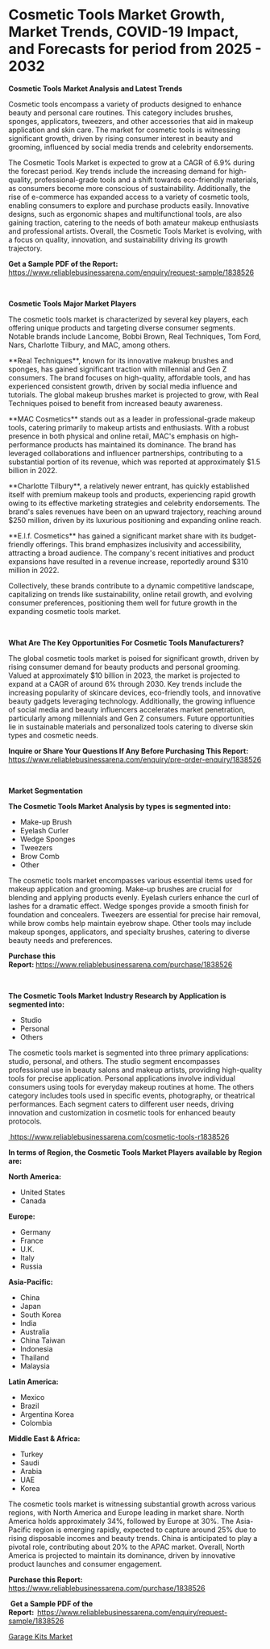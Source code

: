 <p><h1>Cosmetic Tools Market Growth, Market Trends, COVID-19 Impact, and Forecasts for period from 2025 - 2032</h1></p><p><strong>Cosmetic Tools Market Analysis and Latest Trends</strong></p>
<p><p>Cosmetic tools encompass a variety of products designed to enhance beauty and personal care routines. This category includes brushes, sponges, applicators, tweezers, and other accessories that aid in makeup application and skin care. The market for cosmetic tools is witnessing significant growth, driven by rising consumer interest in beauty and grooming, influenced by social media trends and celebrity endorsements.</p><p>The Cosmetic Tools Market is expected to grow at a CAGR of 6.9% during the forecast period. Key trends include the increasing demand for high-quality, professional-grade tools and a shift towards eco-friendly materials, as consumers become more conscious of sustainability. Additionally, the rise of e-commerce has expanded access to a variety of cosmetic tools, enabling consumers to explore and purchase products easily. Innovative designs, such as ergonomic shapes and multifunctional tools, are also gaining traction, catering to the needs of both amateur makeup enthusiasts and professional artists. Overall, the Cosmetic Tools Market is evolving, with a focus on quality, innovation, and sustainability driving its growth trajectory.</p></p>
<p><strong>Get a Sample PDF of the Report:&nbsp;</strong> <a href="https://www.reliablebusinessarena.com/enquiry/request-sample/1838526?utm_campaign=1420&utm_medium=2&utm_source=Github&utm_content=ia&utm_term=04042025&utm_id=cosmetic-tools">https://www.reliablebusinessarena.com/enquiry/request-sample/1838526</a></p>
<p>&nbsp;</p>
<p><strong>Cosmetic Tools Major Market Players</strong></p>
<p><p>The cosmetic tools market is characterized by several key players, each offering unique products and targeting diverse consumer segments. Notable brands include Lancome, Bobbi Brown, Real Techniques, Tom Ford, Nars, Charlotte Tilbury, and MAC, among others.</p><p>**Real Techniques**, known for its innovative makeup brushes and sponges, has gained significant traction with millennial and Gen Z consumers. The brand focuses on high-quality, affordable tools, and has experienced consistent growth, driven by social media influence and tutorials. The global makeup brushes market is projected to grow, with Real Techniques poised to benefit from increased beauty awareness.</p><p>**MAC Cosmetics** stands out as a leader in professional-grade makeup tools, catering primarily to makeup artists and enthusiasts. With a robust presence in both physical and online retail, MAC's emphasis on high-performance products has maintained its dominance. The brand has leveraged collaborations and influencer partnerships, contributing to a substantial portion of its revenue, which was reported at approximately $1.5 billion in 2022.</p><p>**Charlotte Tilbury**, a relatively newer entrant, has quickly established itself with premium makeup tools and products, experiencing rapid growth owing to its effective marketing strategies and celebrity endorsements. The brand's sales revenues have been on an upward trajectory, reaching around $250 million, driven by its luxurious positioning and expanding online reach.</p><p>**E.l.f. Cosmetics** has gained a significant market share with its budget-friendly offerings. This brand emphasizes inclusivity and accessibility, attracting a broad audience. The company's recent initiatives and product expansions have resulted in a revenue increase, reportedly around $310 million in 2022.</p><p>Collectively, these brands contribute to a dynamic competitive landscape, capitalizing on trends like sustainability, online retail growth, and evolving consumer preferences, positioning them well for future growth in the expanding cosmetic tools market.</p></p>
<p>&nbsp;</p>
<p><strong>What Are The Key Opportunities For Cosmetic Tools Manufacturers?</strong></p>
<p><p>The global cosmetic tools market is poised for significant growth, driven by rising consumer demand for beauty products and personal grooming. Valued at approximately $10 billion in 2023, the market is projected to expand at a CAGR of around 6% through 2030. Key trends include the increasing popularity of skincare devices, eco-friendly tools, and innovative beauty gadgets leveraging technology. Additionally, the growing influence of social media and beauty influencers accelerates market penetration, particularly among millennials and Gen Z consumers. Future opportunities lie in sustainable materials and personalized tools catering to diverse skin types and cosmetic needs.</p></p>
<p><strong>Inquire or Share Your Questions If Any Before Purchasing This Report:</strong> <a href="https://www.reliablebusinessarena.com/enquiry/pre-order-enquiry/1838526?utm_campaign=1420&utm_medium=2&utm_source=Github&utm_content=ia&utm_term=04042025&utm_id=cosmetic-tools">https://www.reliablebusinessarena.com/enquiry/pre-order-enquiry/1838526</a></p>
<p>&nbsp;</p>
<p><strong>Market Segmentation</strong></p>
<p><strong>The Cosmetic Tools Market Analysis by types is segmented into:</strong></p>
<p><ul><li>Make-up Brush</li><li>Eyelash Curler</li><li>Wedge Sponges</li><li>Tweezers</li><li>Brow Comb</li><li>Other</li></ul></p>
<p><p>The cosmetic tools market encompasses various essential items used for makeup application and grooming. Make-up brushes are crucial for blending and applying products evenly. Eyelash curlers enhance the curl of lashes for a dramatic effect. Wedge sponges provide a smooth finish for foundation and concealers. Tweezers are essential for precise hair removal, while brow combs help maintain eyebrow shape. Other tools may include makeup sponges, applicators, and specialty brushes, catering to diverse beauty needs and preferences.</p></p>
<p><strong>Purchase this Report:&nbsp;</strong><a href="https://www.reliablebusinessarena.com/purchase/1838526?utm_campaign=1420&utm_medium=2&utm_source=Github&utm_content=ia&utm_term=04042025&utm_id=cosmetic-tools">https://www.reliablebusinessarena.com/purchase/1838526</a></p>
<p>&nbsp;</p>
<p><strong>The Cosmetic Tools Market Industry Research by Application is segmented into:</strong></p>
<p><ul><li>Studio</li><li>Personal</li><li>Others</li></ul></p>
<p><p>The cosmetic tools market is segmented into three primary applications: studio, personal, and others. The studio segment encompasses professional use in beauty salons and makeup artists, providing high-quality tools for precise application. Personal applications involve individual consumers using tools for everyday makeup routines at home. The others category includes tools used in specific events, photography, or theatrical performances. Each segment caters to different user needs, driving innovation and customization in cosmetic tools for enhanced beauty protocols.</p></p>
<p><a href="https://www.reliablebusinessarena.com/cosmetic-tools-r1838526?utm_campaign=1420&utm_medium=2&utm_source=Github&utm_content=ia&utm_term=04042025&utm_id=cosmetic-tools">&nbsp;https://www.reliablebusinessarena.com/cosmetic-tools-r1838526</a></p>
<p><strong>In terms of Region, the Cosmetic Tools Market Players available by Region are:</strong></p>
<p>
    <p> <strong> North America: </strong>
        <ul>
            <li>United States</li>
            <li>Canada</li>
        </ul>
        </p> 
    <p> <strong> Europe: </strong>
        <ul>
            <li>Germany</li>
            <li>France</li>
            <li>U.K.</li>
            <li>Italy</li>
            <li>Russia</li>
        </ul>
        </p> 
    <p> <strong> Asia-Pacific: </strong>
        <ul>
            <li>China</li>
            <li>Japan</li>
            <li>South Korea</li>
            <li>India</li>
            <li>Australia</li>
            <li>China Taiwan</li>
            <li>Indonesia</li>
            <li>Thailand</li>
            <li>Malaysia</li>
        </ul>
        </p> 
    <p> <strong> Latin America: </strong>
        <ul>
            <li>Mexico</li>
            <li>Brazil</li>
            <li>Argentina Korea</li>
            <li>Colombia</li>
        </ul>
        </p> 
    <p> <strong> Middle East & Africa: </strong>
        <ul>
            <li>Turkey</li>
            <li>Saudi</li>
            <li>Arabia</li>
            <li>UAE</li>
            <li>Korea</li>
        </ul>
    </p>
    </p>
<p><p>The cosmetic tools market is witnessing substantial growth across various regions, with North America and Europe leading in market share. North America holds approximately 34%, followed by Europe at 30%. The Asia-Pacific region is emerging rapidly, expected to capture around 25% due to rising disposable incomes and beauty trends. China is anticipated to play a pivotal role, contributing about 20% to the APAC market. Overall, North America is projected to maintain its dominance, driven by innovative product launches and consumer engagement.</p></p>
<p><strong>Purchase this Report: </strong><a href="https://www.reliablebusinessarena.com/purchase/1838526?utm_campaign=1420&utm_medium=2&utm_source=Github&utm_content=ia&utm_term=04042025&utm_id=cosmetic-tools">https://www.reliablebusinessarena.com/purchase/1838526</a></p>
<p>&nbsp;<strong>Get a Sample PDF of the Report:&nbsp;&nbsp;</strong><a href="https://www.reliablebusinessarena.com/enquiry/request-sample/1838526?utm_campaign=1420&utm_medium=2&utm_source=Github&utm_content=ia&utm_term=04042025&utm_id=cosmetic-tools">https://www.reliablebusinessarena.com/enquiry/request-sample/1838526</a></p>
<p><strong></strong></p>
<p><p><a href="https://github.com/seyalshudae7/Market-Research-Report-List-1/blob/main/garage-kits-market.md?utm_campaign=1420&utm_medium=2&utm_source=Github&utm_content=ia&utm_term=04042025&utm_id=cosmetic-tools">Garage Kits Market</a></p></p>